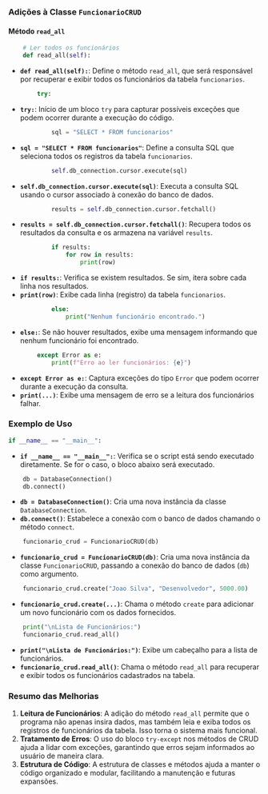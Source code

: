 

### Adições à Classe `FuncionarioCRUD`

#### Método `read_all`

```python
    # Ler todos os funcionários
    def read_all(self):
```
- **`def read_all(self):`**: Define o método `read_all`, que será responsável por recuperar e exibir todos os funcionários da tabela `funcionarios`.

```python
        try:
```
- **`try:`**: Início de um bloco `try` para capturar possíveis exceções que podem ocorrer durante a execução do código.

```python
            sql = "SELECT * FROM funcionarios"
```
- **`sql = "SELECT * FROM funcionarios"`**: Define a consulta SQL que seleciona todos os registros da tabela `funcionarios`.

```python
            self.db_connection.cursor.execute(sql)
```
- **`self.db_connection.cursor.execute(sql)`**: Executa a consulta SQL usando o cursor associado à conexão do banco de dados.

```python
            results = self.db_connection.cursor.fetchall()
```
- **`results = self.db_connection.cursor.fetchall()`**: Recupera todos os resultados da consulta e os armazena na variável `results`.

```python
            if results:
                for row in results:
                    print(row)
```
- **`if results:`**: Verifica se existem resultados. Se sim, itera sobre cada linha nos resultados.
- **`print(row)`**: Exibe cada linha (registro) da tabela `funcionarios`.

```python
            else:
                print("Nenhum funcionário encontrado.")
```
- **`else:`**: Se não houver resultados, exibe uma mensagem informando que nenhum funcionário foi encontrado.

```python
        except Error as e:
            print(f"Erro ao ler funcionários: {e}")
```
- **`except Error as e:`**: Captura exceções do tipo `Error` que podem ocorrer durante a execução da consulta.
- **`print(...)`**: Exibe uma mensagem de erro se a leitura dos funcionários falhar.

### Exemplo de Uso

```python
if __name__ == "__main__":
```
- **`if __name__ == "__main__":`**: Verifica se o script está sendo executado diretamente. Se for o caso, o bloco abaixo será executado.

```python
    db = DatabaseConnection()
    db.connect()
```
- **`db = DatabaseConnection()`**: Cria uma nova instância da classe `DatabaseConnection`.
- **`db.connect()`**: Estabelece a conexão com o banco de dados chamando o método `connect`.

```python
    funcionario_crud = FuncionarioCRUD(db)
```
- **`funcionario_crud = FuncionarioCRUD(db)`**: Cria uma nova instância da classe `FuncionarioCRUD`, passando a conexão do banco de dados (`db`) como argumento.

```python
    funcionario_crud.create("Joao Silva", "Desenvolvedor", 5000.00)
```
- **`funcionario_crud.create(...)`**: Chama o método `create` para adicionar um novo funcionário com os dados fornecidos.

```python
    print("\nLista de Funcionários:")
    funcionario_crud.read_all()
```
- **`print("\nLista de Funcionários:")`**: Exibe um cabeçalho para a lista de funcionários.
- **`funcionario_crud.read_all()`**: Chama o método `read_all` para recuperar e exibir todos os funcionários cadastrados na tabela.

### Resumo das Melhorias

1. **Leitura de Funcionários**: A adição do método `read_all` permite que o programa não apenas insira dados, mas também leia e exiba todos os registros de funcionários da tabela. Isso torna o sistema mais funcional.
2. **Tratamento de Erros**: O uso do bloco `try-except` nos métodos de CRUD ajuda a lidar com exceções, garantindo que erros sejam informados ao usuário de maneira clara.
3. **Estrutura de Código**: A estrutura de classes e métodos ajuda a manter o código organizado e modular, facilitando a manutenção e futuras expansões.

